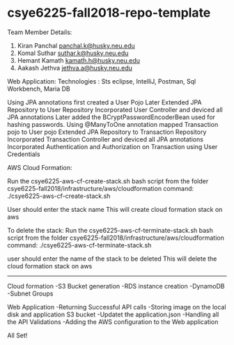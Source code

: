 # csye6225-fall2018-repo-template
Team Member Details:
1. Kiran Panchal panchal.k@husky.neu.edu
2. Komal Suthar suthar.k@husky.neu.edu
3. Hemant Kamath kamath.h@husky.neu.edu
4. Aakash Jethva jethva.a@husky.neu.edu

Web Application:
Technologies : Sts eclipse, IntelliJ, Postman, Sql Workbench, Maria DB

Using JPA annotations first created a User Pojo 
Later Extended JPA Repository to User Repository
Incorporated User Controller and deviced all JPA annotations
Later added the BCryptPasswordEncoderBean used for hashing passwords.
Using @ManyToOne annotation  mapped Transaction pojo to User pojo
Extended JPA Repository to Transaction Repository
Incorporated Transaction Controller and deviced all JPA annotations
Incorporated Authentication and Authorization on Transaction using User Credentials

AWS Cloud Formation:

Run the csye6225-aws-cf-create-stack.sh bash script from the folder csye6225-fall2018/infrastructure/aws/cloudformation
command: ./csye6225-aws-cf-create-stack.sh 

User should enter the stack name
This will create cloud formation stack on aws

To delete the stack: 
Run the csye6225-aws-cf-terminate-stack.sh bash script from the folder csye6225-fall2018/infrastructure/aws/cloudformation
command: ./csye6225-aws-cf-terminate-stack.sh 

user should enter the name of the stack to be deleted
This will delete the cloud formation stack on aws

--------------------------------------------------------------
Cloud formation 
-S3 Bucket generation
-RDS instance creation
-DynamoDB
-Subnet Groups

Web Application 
-Returning Successful API calls
-Storing image on the local disk and application S3 bucket
-Updatet the application.json
-Handling all the API Validations
-Adding the AWS configuration to the Web application

All Set!
